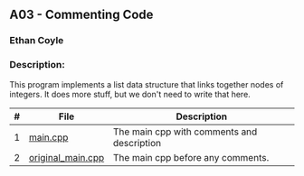 ## A03 - Commenting Code
### Ethan Coyle
### Description:

This program implements a list data structure that links together nodes of integers. It does more stuff, but we don't need to write that here.

|   #   | File                             | Description                                |
| :---: | -------------------------------- | ------------------------------------------ |
|   1   | [main.cpp](main.cpp)             | The main cpp with comments and description |
|   2   | [original_main.cpp](original_main.cpp) | The main cpp before any comments.          |

